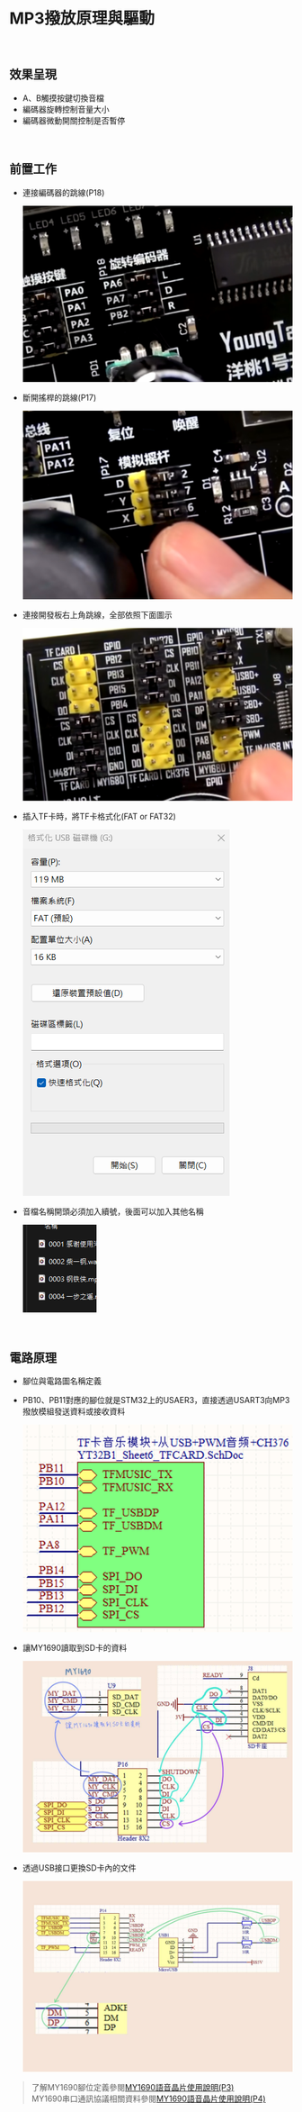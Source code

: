 # MP3撥放原理與驅動


<br>

## 效果呈現

* A、B觸摸按鍵切換音檔
* 編碼器旋轉控制音量大小
* 編碼器微動開關控制是否暫停

<br>

## 前置工作

* 連接編碼器的跳線(P18)

  ![編碼器跳線](https://github.com/hamster-allen/STM32_Learn/blob/master/DAY_0219/MP3_player_picture/%E7%B7%A8%E7%A2%BC%E5%99%A8%E8%B7%B3%E7%B7%9A.png)

* 斷開搖桿的跳線(P17)

  ![搖桿跳線](https://github.com/hamster-allen/STM32_Learn/blob/master/DAY_0219/MP3_player_picture/%E6%90%96%E6%A1%BF%E8%B7%B3%E7%B7%9A.png)

* 連接開發板右上角跳線，全部依照下面圖示

  ![開發板右上角跳線](https://github.com/hamster-allen/STM32_Learn/blob/master/DAY_0219/MP3_player_picture/%E9%96%8B%E7%99%BC%E6%9D%BF%E5%8F%B3%E4%B8%8A%E8%B7%B3%E7%B7%9A.png)

* 插入TF卡時，將TF卡格式化(FAT or FAT32)

  ![TF卡格式化_FAT](https://github.com/hamster-allen/STM32_Learn/blob/master/DAY_0219/MP3_player_picture/TF%E5%8D%A1%E6%A0%BC%E5%BC%8F%E5%8C%96_FAT.png)

* 音檔名稱開頭必須加入續號，後面可以加入其他名稱

  ![音檔名稱](https://github.com/hamster-allen/STM32_Learn/blob/master/DAY_0219/MP3_player_picture/%E9%9F%B3%E6%AA%94%E5%90%8D%E7%A8%B1.png)

<br>

## 電路原理

* 腳位與電路圖名稱定義
* PB10、PB11對應的腳位就是STM32上的USAER3，直接透過USART3向MP3撥放模組發送資料或接收資料

  ![電路圖1](https://github.com/hamster-allen/STM32_Learn/blob/master/DAY_0219/MP3_player_picture/%E9%9B%BB%E8%B7%AF%E5%9C%961.png)

* 讓MY1690讀取到SD卡的資料

  ![電路圖2](https://github.com/hamster-allen/STM32_Learn/blob/master/DAY_0219/MP3_player_picture/%E9%9B%BB%E8%B7%AF%E5%9C%962.jpg)

* 透過USB接口更換SD卡內的文件

  ![電路圖3](https://github.com/hamster-allen/STM32_Learn/blob/master/DAY_0219/MP3_player_picture/%E9%9B%BB%E8%B7%AF%E5%9C%963.jpg)

> 了解MY1690腳位定義參閱[MY1690語音晶片使用說明(P3)]()<br>
> MY1690串口通訊協議相關資料參閱[MY1690語音晶片使用說明(P4)]()<br>




















































